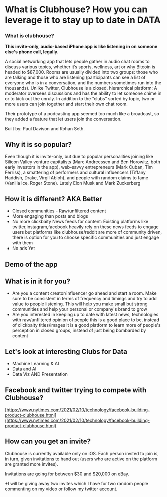 # What is Clubhouse?  How you can leverage it to stay up to date in DATA

### **What is clubhouse?**

**This invite-only, audio-based iPhone app is like listening in on someone else's phone call, legally.**

A social networking app that lets people gather in audio chat rooms to discuss various topics, whether it’s sports, wellness, art or why Bitcoin is headed to $87,000. Rooms are usually divided into two groups: those who are talking and those who are listening (participants can see a list of everyone who is in a conversation, and the numbers sometimes run into the thousands). Unlike Twitter, Clubhouse is a closed, hierarchical platform: A moderator oversees discussions and has the ability to let someone chime in or to kick out the unruly. In addition to the “clubs” sorted by topic, two or more users can join together and start their own chat room.

Their prototype of a podcasting app seemed too much like a broadcast, so they added a feature that let users join the conversation.

Built by: Paul Davison and Rohan Seth.

## Why it is so popular?

Even though it is invite-only, but due to popular personalities joining like 
Silicon Valley venture capitalists (Marc Andreessen and Ben Horowitz, both early investors in the app), web-savvy entrepreneurs (Mark Cuban, Tim Ferriss), a smattering of performers and cultural influencers (Tiffany Haddish, Drake, Virgil Abloh), and people with random claims to fame (Vanilla Ice, Roger Stone).
Lately Elon Musk and Mark Zuckerberg 

## How it is different? AKA Better

- Closed communities - Raw/unfiltered content
- More engaging than posts and blogs
- No more clickbaity News feeds for content: Existing platforms like twitter,instagram,facebook heavily rely on these news feeds to engage users but platforms like clubhouse/reddit are more of community driven, there is option for you to choose specific communities and just engage with them
- No ads Yet

## Demo of the app

## What is in it for you?

- Are you a content creator/influencer go ahead and start a room. Make sure to be consistent in terms of frequency and timings and try to add value to people listening. This will help you make small but strong communities and help your personal or company's brand to grow
- Are you interested in keeping up to date with latest news, technologies with raw/unfiltered  opinion of people this is a good place to be, instead of clickbaity titles/images it is a good platform to learn more of people's perception in closed groups, instead of just being bombarded by content

## Let's look at interesting Clubs for Data

- Machine Learning & AI
- Data and AI
- Data Viz AND Presentation

## Facebook and twitter trying to compete with Clubhouse?

[https://www.nytimes.com/2021/02/10/technology/facebook-building-product-clubhouse.html](https://www.nytimes.com/2021/02/10/technology/facebook-building-product-clubhouse.html)

## **How can you get an invite?**

Clubhouse is currently available only on iOS. Each person invited to join is, in turn, given invitations to hand out (users who are active on the platform are granted more invites).

Invitations are going for between $30 and $20,000 on eBay.

+I will be giving away two invites which I have for two random people commenting on my video or follow my twitter account.